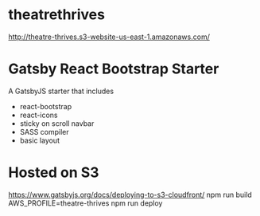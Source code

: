 # theatrethrives

http://theatre-thrives.s3-website-us-east-1.amazonaws.com/

# Gatsby React Bootstrap Starter

A GatsbyJS starter that includes

- react-bootstrap
- react-icons
- sticky on scroll navbar
- SASS compiler
- basic layout

# Hosted on S3

https://www.gatsbyjs.org/docs/deploying-to-s3-cloudfront/
npm run build
AWS_PROFILE=theatre-thrives npm run deploy
